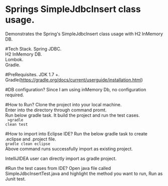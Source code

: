 # Springs SimpleJdbcInsert class usage.
Demonstrates the Spring's SimpleJdbcInsert class usage with H2 InMemory DB.

#Tech Stack.
Spring JDBC. <br/>
H2 InMemory DB. <br/>
Lombok. <br/>
Gradle. <br/>

#PreRequisites.
JDK 1.7 +. <br/>
Gradle(https://gradle.org/docs/current/userguide/installation.html)

#DB configuration?
Since I am using inMemory Db, no configuration required.

#How to Run?
Clone the project into your local machine. <br/>
Enter into the directory through command promt. <br/>
Run below gradle task. It build the project and run the test cases. <br/>
<code> >gradle clean test </code>

#How to import into Eclipse IDE?
Run the below gradle task to create .eclipse and .project file. <br/>
<code>gradle clean eclipse</code>
<br/>
Above command runs successfully import as existing project.<br/>

IntelliJIDEA user can directly import as gradle project.

#Run the test cases from IDE?
Open java file called SimpleJdbcInsertTest.java and highlight the method you want to run, Run as Junit test.
